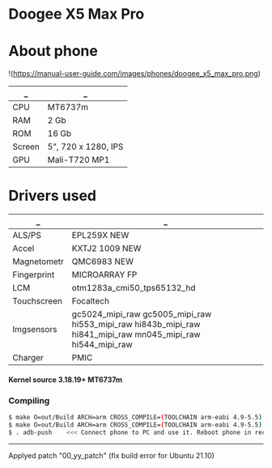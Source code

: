 # Doogee X5 Max Pro
# About phone
!(https://manual-user-guide.com/images/phones/doogee_x5_max_pro.png)

_|_
------------ | -------------
CPU | MT6737m
RAM |  2 Gb
ROM | 16 Gb
Screen | 5", 720 x 1280, IPS
GPU | Mali-T720 MP1

# Drivers used
_|_
------------ | -------------
ALS/PS | EPL259X NEW
Accel |  KXTJ2 1009 NEW
Magnetometr | QMC6983 NEW
Fingerprint | MICROARRAY FP
LCM | otm1283a_cmi50_tps65132_hd
Touchscreen | Focaltech
Imgsensors | gc5024_mipi_raw gc5005_mipi_raw hi553_mipi_raw hi843b_mipi_raw hi841_mipi_raw mn045_mipi_raw hi544_mipi_raw
Charger | PMIC

#### Kernel source 3.18.19+ MT6737m
### Compiling

```sh
$ make O=out/Build ARCH=arm CROSS_COMPILE=(TOOLCHAIN arm-eabi 4.9-5.5) n370b_full_defconfig
$ make O=out/Build ARCH=arm CROSS_COMPILE=(TOOLCHAIN arm-eabi 4.9-5.5) -j* (*-threads)
$ . adb-push    <<< Connect phone to PC and use it. Reboot phone in recovery menu and flash file kernel(....).zip
```

--------------------------------------------------------------
Applyed patch "00_yy_patch" (fix build error for Ubuntu 21.10)
